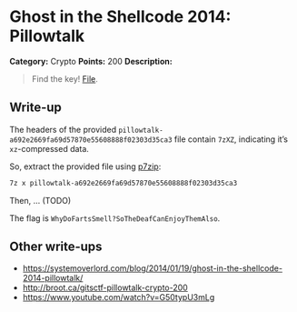 # Ghost in the Shellcode 2014: Pillowtalk

**Category:** Crypto
**Points:** 200
**Description:**

> Find the key! [File](https://2014.ghostintheshellcode.com/pillowtalk-a692e2669fa69d57870e55608888f02303d35ca3).

## Write-up

The headers of the provided `pillowtalk-a692e2669fa69d57870e55608888f02303d35ca3` file contain `7zXZ`, indicating it’s `xz`-compressed data.

So, extract the provided file using [p7zip](http://p7zip.sourceforge.net/):

```bash
7z x pillowtalk-a692e2669fa69d57870e55608888f02303d35ca3
```

Then, … (TODO)

The flag is `WhyDoFartsSmell?SoTheDeafCanEnjoyThemAlso`.

## Other write-ups

* <https://systemoverlord.com/blog/2014/01/19/ghost-in-the-shellcode-2014-pillowtalk/>
* <http://broot.ca/gitsctf-pillowtalk-crypto-200>
* <https://www.youtube.com/watch?v=G50typU3mLg>
